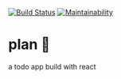 [![Build Status](https://travis-ci.org/nraufu/plan.svg?branch=develop)](https://travis-ci.org/nraufu/plan)
[![Maintainability](https://api.codeclimate.com/v1/badges/2510296482ddb5dd0f15/maintainability)](https://codeclimate.com/github/nraufu/plan/maintainability)
# plan :pencil:
a todo app build with react 
